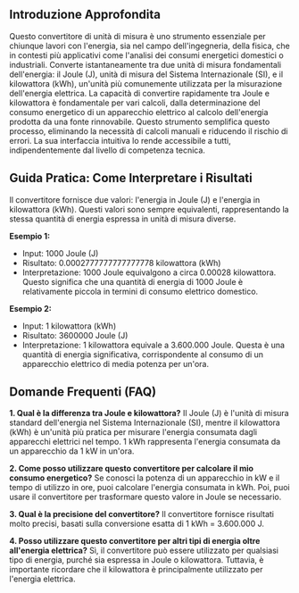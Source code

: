 ## Introduzione Approfondita
Questo convertitore di unità di misura è uno strumento essenziale per chiunque lavori con l'energia, sia nel campo dell'ingegneria, della fisica, che in contesti più applicativi come l'analisi dei consumi energetici domestici o industriali.  Converte istantaneamente tra due unità di misura fondamentali dell'energia: il Joule (J), unità di misura del Sistema Internazionale (SI), e il kilowattora (kWh), un'unità più comunemente utilizzata per la misurazione dell'energia elettrica.  La capacità di convertire rapidamente tra Joule e kilowattora è fondamentale per vari calcoli, dalla determinazione del consumo energetico di un apparecchio elettrico al calcolo dell'energia prodotta da una fonte rinnovabile.  Questo strumento semplifica questo processo, eliminando la necessità di calcoli manuali e riducendo il rischio di errori. La sua interfaccia intuitiva lo rende accessibile a tutti, indipendentemente dal livello di competenza tecnica.

## Guida Pratica: Come Interpretare i Risultati
Il convertitore fornisce due valori: l'energia in Joule (J) e l'energia in kilowattora (kWh).  Questi valori sono sempre equivalenti, rappresentando la stessa quantità di energia espressa in unità di misura diverse.

**Esempio 1:**
- Input: 1000 Joule (J)
- Risultato: 0.0002777777777777778 kilowattora (kWh)
- Interpretazione: 1000 Joule equivalgono a circa 0.00028 kilowattora.  Questo significa che una quantità di energia di 1000 Joule è relativamente piccola in termini di consumo elettrico domestico.

**Esempio 2:**
- Input: 1 kilowattora (kWh)
- Risultato: 3600000 Joule (J)
- Interpretazione: 1 kilowattora equivale a 3.600.000 Joule.  Questa è una quantità di energia significativa, corrispondente al consumo di un apparecchio elettrico di media potenza per un'ora.

## Domande Frequenti (FAQ)

**1. Qual è la differenza tra Joule e kilowattora?**
Il Joule (J) è l'unità di misura standard dell'energia nel Sistema Internazionale (SI), mentre il kilowattora (kWh) è un'unità più pratica per misurare l'energia consumata dagli apparecchi elettrici nel tempo.  1 kWh rappresenta l'energia consumata da un apparecchio da 1 kW in un'ora.

**2. Come posso utilizzare questo convertitore per calcolare il mio consumo energetico?**
Se conosci la potenza di un apparecchio in kW e il tempo di utilizzo in ore, puoi calcolare l'energia consumata in kWh.  Poi, puoi usare il convertitore per trasformare questo valore in Joule se necessario.

**3. Qual è la precisione del convertitore?**
Il convertitore fornisce risultati molto precisi, basati sulla conversione esatta di 1 kWh = 3.600.000 J.

**4. Posso utilizzare questo convertitore per altri tipi di energia oltre all'energia elettrica?**
Sì, il convertitore può essere utilizzato per qualsiasi tipo di energia, purché sia espressa in Joule o kilowattora.  Tuttavia, è importante ricordare che il kilowattora è principalmente utilizzato per l'energia elettrica.